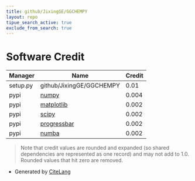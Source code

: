 ```yaml
---
title: github/JixingGE/GGCHEMPY
layout: repo
tipue_search_active: true
exclude_from_search: true
---
```

# Software Credit

|Manager|Name|Credit|
|-------|----|------|
|setup.py|github/JixingGE/GGCHEMPY|0.01|
|pypi|[numpy](https://www.numpy.org)|0.004|
|pypi|[matplotlib](https://matplotlib.org)|0.002|
|pypi|[scipy](https://www.scipy.org)|0.002|
|pypi|[progressbar](http://code.google.com/p/python-progressbar)|0.002|
|pypi|[numba](https://numba.pydata.org)|0.002|


> Note that credit values are rounded and expanded (so shared dependencies are represented as one record) and may not add to 1.0. Rounded values that hit zero are removed.


- Generated by [CiteLang](https://github.com/vsoch/citelang)
